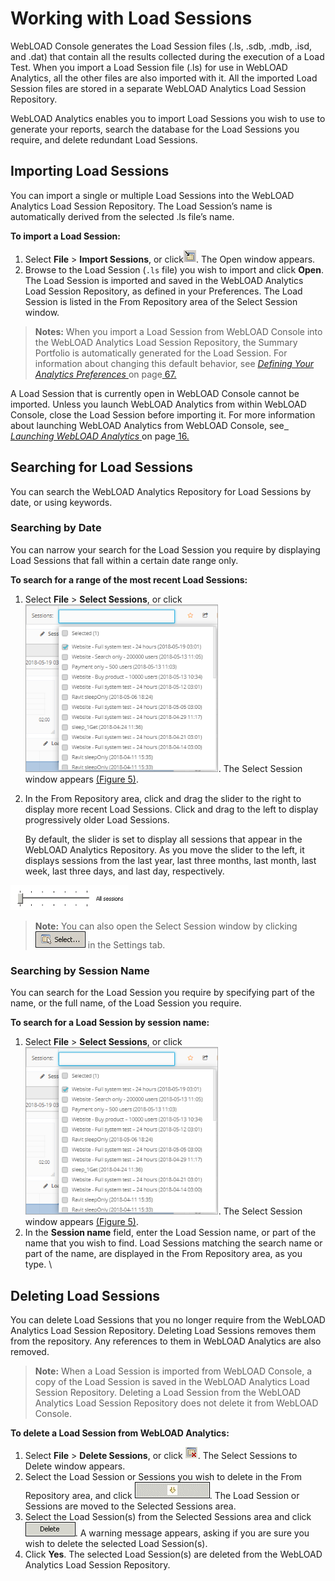 # Working with Load Sessions

WebLOAD Console generates the Load Session files (.ls, .sdb, .mdb, .isd, and .dat) that contain all the results collected during the execution of a Load Test. When you import a Load Session file (.ls) for use in WebLOAD Analytics, all the other files are also imported with it. All the imported Load Session files are stored in a separate WebLOAD Analytics Load Session Repository.  

WebLOAD Analytics enables you to import Load Sessions you wish to use to generate your reports, search the database for the Load Sessions you require, and delete redundant Load Sessions.  

## Importing Load Sessions

You can import a single or multiple Load Sessions into the WebLOAD Analytics Load Session Repository. The Load Session’s name is automatically derived from the selected .ls file’s name. 

**To import a Load Session:** 

1. Select **File** > **Import Sessions**, or click![import sessions](../images/import_sessions.png). The Open window appears. 
1. Browse to the Load Session (`.ls` file) you wish to import and click **Open**. The Load Session is imported and saved in the WebLOAD Analytics Load Session Repository, as defined in your Preferences. The Load Session is listed in the From Repository area of the Select Session window.

> **Notes:** When you import a Load Session from WebLOAD Console into the WebLOAD  Analytics Load Session Repository, the Summary Portfolio is automatically generated for the Load Session. For information about changing this default behavior, see [*Defining Your Analytics Preferences* ](#_page66_x54.00_y392.04)on page[ 67.](#_page66_x54.00_y392.04) 

A Load Session that is currently open in WebLOAD Console cannot be imported. Unless you launch WebLOAD Analytics from within WebLOAD Console, close the Load Session before importing it. For more information about launching WebLOAD Analytics from WebLOAD Console, see[` `*Launching WebLOAD Analytics* ](#_page15_x54.00_y294.04)on page[ 16.](#_page15_x54.00_y294.04) 



## Searching for Load Sessions

You can search the WebLOAD Analytics Repository for Load Sessions by date, or using keywords. 

### Searching by Date

You can narrow your search for the Load Session you require by displaying Load Sessions that fall within a certain date range only. 

**To search for a range of the most recent Load Sessions:** 

1. Select **File** > **Select Sessions**, or click ![selection session](../images/select_sessions.png). The Select Session window appears [(Figure 5)](#_page22_x54.00_y334.04). 
1. In the From Repository area, click and drag the slider to the right to display more recent Load Sessions. Click and drag to the left to display progressively older Load Sessions. 

   By default, the slider is set to display all sessions that appear in the WebLOAD Analytics Repository. As you move the slider to the left, it displays sessions from the last year, last three months, last month, last week, last three days, and last day, respectively. 

![select sessions slider](../images/select_sessions_slider.png)



> **Note:** You can also open the Select Session window by clicking ![select session](../images/select_sessions_button.png) in the Settings tab.



### Searching by Session Name

You can search for the Load Session you require by specifying part of the name, or the full name, of the Load Session you require. 

**To search for a Load Session by session name:** 

1. Select **File** > **Select Sessions**, or click  ![selection session](../images/select_sessions.png). The Select Session window appears [(Figure 5)](#_page22_x54.00_y334.04). 
1. In the **Session name** field, enter the Load Session name, or part of the name that you wish to find. Load Sessions matching the search name or part of the name, are displayed in the From Repository area, as you type. \



## Deleting Load Sessions

You can delete Load Sessions that you no longer require from the WebLOAD Analytics Load Session Repository. Deleting Load Sessions removes them from the repository. Any references to them in WebLOAD Analytics are also removed.  

> **Note:** When a Load Session is imported from WebLOAD Console, a copy of the Load  Session is saved in the WebLOAD Analytics Load Session Repository. Deleting a Load Session from the WebLOAD Analytics Load Session Repository does not delete it from WebLOAD Console. 



**To delete a Load Session from WebLOAD Analytics:** 

1. Select **File** > **Delete Sessions**, or click ![delete session](../images/delete_session.png). The Select Sessions to Delete window appears. 
1. Select the Load Session or Sessions you wish to delete in the From Repository area, and click ![](../images/move_session.png). The Load Session or Sessions are moved to the Selected Sessions area. 
1. Select the Load Session(s) from the Selected Sessions area and click ![delete button](../images/delete_button.png). A warning message appears, asking if you are sure you wish to delete the selected Load Session(s). 
1. Click **Yes**. The selected Load Session(s) are deleted from the WebLOAD Analytics Load Session Repository.

